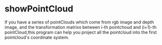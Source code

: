 # showPointCloud
If you have a series of pointClouds which come from rgb image and depth image, and the transformation matrixs 
between i-th pointchoud and (i+1)-th pointCloud,this program can help you project all the pointcloud into the
first pointcloud's coordinate system.
